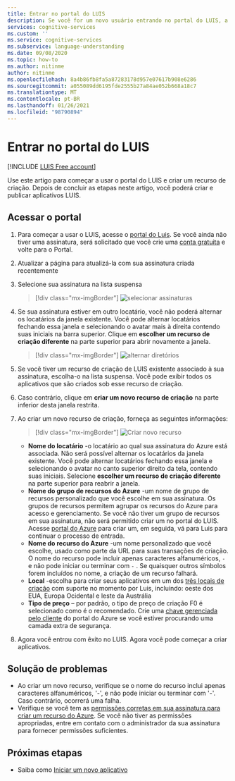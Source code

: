 ```yaml
---
title: Entrar no portal do LUIS
description: Se você for um novo usuário entrando no portal do LUIS, a experiência de entrada será ligeiramente diferente com base na sua conta de usuário atual.
services: cognitive-services
ms.custom: ''
ms.service: cognitive-services
ms.subservice: language-understanding
ms.date: 09/08/2020
ms.topic: how-to
ms.author: nitinme
author: nitinme
ms.openlocfilehash: 8a4b86fb8fa5a87283178d957e07617b908e6286
ms.sourcegitcommit: a055089dd6195fde2555b27a84ae052b668a18c7
ms.translationtype: MT
ms.contentlocale: pt-BR
ms.lasthandoff: 01/26/2021
ms.locfileid: "98790894"
---
```

# <a name="sign-in-to-luis-portal"></a>Entrar no portal do LUIS

[!INCLUDE [LUIS Free account](includes/luis-portal-note.md)]

Use este artigo para começar a usar o portal do LUIS e criar um recurso de criação. Depois de concluir as etapas neste artigo, você poderá criar e publicar aplicativos LUIS.

## <a name="access-the-portal"></a>Acessar o portal


1. Para começar a usar o LUIS, acesse o [portal do Luis](https://www.luis.ai). Se você ainda não tiver uma assinatura, será solicitado que você crie uma [conta gratuita](https://azure.microsoft.com//free/cognitive-services/) e volte para o Portal.
2. Atualizar a página para atualizá-la com sua assinatura criada recentemente
3. Selecione sua assinatura na lista suspensa

    > [!div class="mx-imgBorder"]
    > ![selecionar assinaturas](./media/migrate-authoring-key/select-subscription-sign-in-2.png)

4. Se sua assinatura estiver em outro locatário, você não poderá alternar os locatários da janela existente. Você pode alternar locatários fechando essa janela e selecionando o avatar mais à direita contendo suas iniciais na barra superior. Clique em **escolher um recurso de criação diferente** na parte superior para abrir novamente a janela.

    > [!div class="mx-imgBorder"]
    > ![alternar diretórios](./media/migrate-authoring-key/switch-directories.png)

5. Se você tiver um recurso de criação de LUIS existente associado à sua assinatura, escolha-o na lista suspensa. Você pode exibir todos os aplicativos que são criados sob esse recurso de criação.
6. Caso contrário, clique em **criar um novo recurso de criação** na parte inferior desta janela restrita.
7.  Ao criar um novo recurso de criação, forneça as seguintes informações:

    > [!div class="mx-imgBorder"]
    > ![Criar novo recurso](./media/migrate-authoring-key/create-new-authoring-resource-2.png)

    * **Nome do locatário** -o locatário ao qual sua assinatura do Azure está associada. Não será possível alternar os locatários da janela existente. Você pode alternar locatários fechando essa janela e selecionando o avatar no canto superior direito da tela, contendo suas iniciais. Selecione **escolher um recurso de criação diferente** na parte superior para reabrir a janela.
    * **Nome do grupo de recursos do Azure** -um nome de grupo de recursos personalizado que você escolhe em sua assinatura. Os grupos de recursos permitem agrupar os recursos do Azure para acesso e gerenciamento. Se você não tiver um grupo de recursos em sua assinatura, não será permitido criar um no portal do LUIS. Acesse [portal do Azure](https://ms.portal.azure.com/#create/Microsoft.ResourceGroup) para criar um, em seguida, vá para Luis para continuar o processo de entrada.
    * **Nome do recurso do Azure** -um nome personalizado que você escolhe, usado como parte da URL para suas transações de criação. O nome do recurso pode incluir apenas caracteres alfanuméricos, `-` e não pode iniciar ou terminar com `-` . Se quaisquer outros símbolos forem incluídos no nome, a criação de um recurso falhará.
    * **Local** -escolha para criar seus aplicativos em um dos [três locais de criação](./luis-reference-regions.md) com suporte no momento por Luis, incluindo: oeste dos EUA, Europa Ocidental e leste da Austrália
    * **Tipo de preço** – por padrão, o tipo de preço de criação F0 é selecionado como é o recomendado. Crie uma [chave gerenciada pelo cliente](./luis-encryption-of-data-at-rest.md#customer-managed-keys-for-language-understanding) do portal do Azure se você estiver procurando uma camada extra de segurança.
8. Agora você entrou com êxito no LUIS. Agora você pode começar a criar aplicativos.

## <a name="troubleshooting"></a>Solução de problemas

* Ao criar um novo recurso, verifique se o nome do recurso inclui apenas caracteres alfanuméricos, '-', e não pode iniciar ou terminar com '-'. Caso contrário, ocorrerá uma falha.
* Verifique se você tem as [permissões corretas em sua assinatura para criar um recurso do Azure](../../role-based-access-control/rbac-and-directory-admin-roles.md#azure-roles). Se você não tiver as permissões apropriadas, entre em contato com o administrador da sua assinatura para fornecer permissões suficientes.

## <a name="next-steps"></a>Próximas etapas

* Saiba como [Iniciar um novo aplicativo](luis-how-to-start-new-app.md)